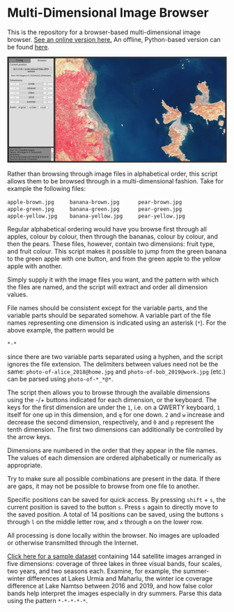 # Multi-Dimensional Image Browser

This is the repository for a browser-based multi-dimensional image browser. [See an online version here.](https://mdib.lrk.tools) An offline, Python-based version can be found [here](https://github.com/lrkrol/Multi-Dimensional-Image-Browser).

![Screenshot](./mdib.png)

Rather than browsing through image files in alphabetical order, this script allows them to be browsed through in a multi-dimensional fashion. Take for example the following files:

```
apple-brown.jpg     banana-brown.jpg      pear-brown.jpg
apple-green.jpg     banana-green.jpg      pear-green.jpg
apple-yellow.jpg    banana-yellow.jpg     pear-yellow.jpg
```

Regular alphabetical ordering would have you browse first through all apples, colour by colour, then through the bananas, colour by colour, and then the pears. These files, however, contain two dimensions: fruit type, and fruit colour. This script makes it possible to jump from the green banana to the green apple with one button, and from the green apple to the yellow apple with another.

Simply supply it with the image files you want, and the pattern with which the files are named, and the script will extract and order all dimension values.

File names should be consistent except for the variable parts, and the variable parts should be separated somehow. A variable part of the file names representing one dimension is indicated using an asterisk (`*`). For the above example, the pattern would be

```
*-*
```

since there are two variable parts separated using a hyphen, and the script ignores the file extension. The delimiters between values need not be the same: `photo-of-alice_2018@home.jpg` and `photo-of-bob_2019@work.jpg` (etc.) can be parsed using `photo-of-*_*@*`.

The script then allows you to browse through the available dimensions using the -/+ buttons indicated for each dimension, or the keyboard. The keys for the first dimension are under the `1`, i.e. on a QWERTY keyboard, `1` itself for one up in this dimension, and `q` for one down. `2` and `w` increase and decrease the second dimension, respectively, and `0` and `p` represent the tenth dimension. The first two dimensions can additionally be controlled by the arrow keys.

Dimensions are numbered in the order that they appear in the file names. The values of each dimension are ordered alphabetically or numerically as appropriate.

Try to make sure all possible combinations are present in the data. If there are gaps, it may not be possible to browse from one file to another.

Specific positions can be saved for quick access. By pressing `shift` + `s`, the current position is saved to the button `s`. Press `s` again to directly move to the saved position. A total of 14 positions can be saved, using the buttons `s` through `l` on the middle letter row, and `x` through `m` on the lower row.

All processing is done locally within the browser. No images are uploaded or otherwise transmitted through the Internet.

[Click here for a sample dataset](https://mdib.lrk.tools/lakes.zip) containing 144 satellite images arranged in five dimensions: coverage of three lakes in three visual bands, four scales, two years, and two seasons each. Examine, for example, the summer-winter differences at Lakes Urmia and Maharlu, the winter ice coverage difference at Lake Namtso between 2016 and 2019, and how false color bands help interpret the images especially in dry summers. Parse this data using the pattern `*-*-*-*-*`.
